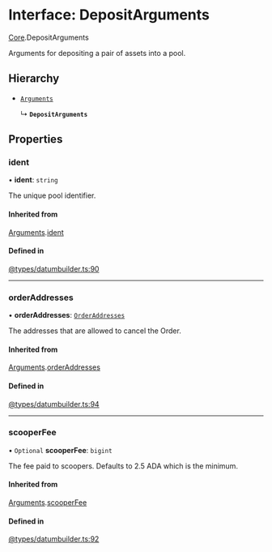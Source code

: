 # Interface: DepositArguments

[Core](../modules/Core.md).DepositArguments

Arguments for depositing a pair of assets into a pool.

## Hierarchy

- [`Arguments`](Core.Arguments.md)

  ↳ **`DepositArguments`**

## Properties

### ident

• **ident**: `string`

The unique pool identifier.

#### Inherited from

[Arguments](Core.Arguments.md).[ident](Core.Arguments.md#ident)

#### Defined in

[@types/datumbuilder.ts:90](https://github.com/SundaeSwap-finance/sundae-sdk/blob/main/packages/core/src/@types/datumbuilder.ts#L90)

___

### orderAddresses

• **orderAddresses**: [`OrderAddresses`](../modules/Core.md#orderaddresses)

The addresses that are allowed to cancel the Order.

#### Inherited from

[Arguments](Core.Arguments.md).[orderAddresses](Core.Arguments.md#orderaddresses)

#### Defined in

[@types/datumbuilder.ts:94](https://github.com/SundaeSwap-finance/sundae-sdk/blob/main/packages/core/src/@types/datumbuilder.ts#L94)

___

### scooperFee

• `Optional` **scooperFee**: `bigint`

The fee paid to scoopers. Defaults to 2.5 ADA which is the minimum.

#### Inherited from

[Arguments](Core.Arguments.md).[scooperFee](Core.Arguments.md#scooperfee)

#### Defined in

[@types/datumbuilder.ts:92](https://github.com/SundaeSwap-finance/sundae-sdk/blob/main/packages/core/src/@types/datumbuilder.ts#L92)
